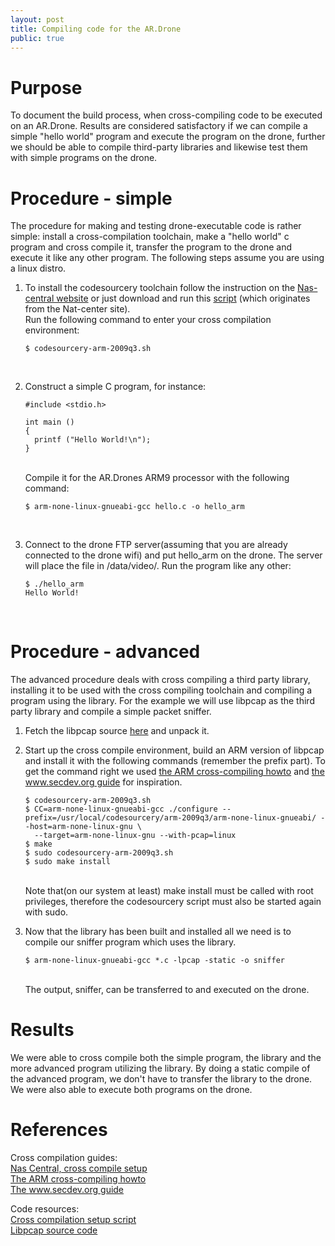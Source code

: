 ```yaml
---
layout: post
title: Compiling code for the AR.Drone
public: true
---
```


Purpose
=======
To document the build process, when cross-compiling code to be executed on an AR.Drone. Results are considered satisfactory if we can
compile a simple "hello world" program and execute the program on the drone, further we should be able to compile third-party libraries and likewise test them with simple programs on the drone.

Procedure - simple
==================
The procedure for making and testing drone-executable code is rather simple: install a cross-compilation toolchain, make a "hello world" c program and cross compile it, transfer the program to the drone and execute it like any other program. The following steps assume you are using a linux distro.

1.	To install the codesourcery toolchain follow the instruction on the [Nas-central website][1] or just download and run this [script][01] (which originates from the Nat-center 		site).   
	Run the following command to enter your cross compilation environment:
		
		$ codesourcery-arm-2009q3.sh
	<br />
2.	Construct a simple C program, for instance:

		#include <stdio.h>

		int main ()
		{
		  printf ("Hello World!\n");
		}

	<br />Compile it for the AR.Drones ARM9 processor with the following command:

		$ arm-none-linux-gnueabi-gcc hello.c -o hello_arm
	<br />

3.	Connect to the drone FTP server(assuming that you are already connected to the drone wifi) and put hello_arm on the drone. The server will place the file in
	/data/video/. Run the program like any other:

		$ ./hello_arm 
		Hello World!

	<br />

Procedure - advanced
====================
The advanced procedure deals with cross compiling a third party library, installing it to be used with the cross compiling toolchain and compiling a program using the library.
For the example we will use libpcap as the third party library and compile a simple packet sniffer.

1.	Fetch the libpcap source [here][02] and unpack it.

2.	Start up the cross compile environment, build an ARM version of libpcap and install it with the following commands (remember the prefix part). To get the command right we 		used [the ARM cross-compiling howto][2] and [the www.secdev.org guide][3] for inspiration.
		
		$ codesourcery-arm-2009q3.sh
		$ CC=arm-none-linux-gnueabi-gcc ./configure --prefix=/usr/local/codesourcery/arm-2009q3/arm-none-linux-gnueabi/ --host=arm-none-linux-gnu \ 
		  --target=arm-none-linux-gnu --with-pcap=linux
		$ make
		$ sudo codesourcery-arm-2009q3.sh
		$ sudo make install
	<br />
	Note that(on our system at least) make install must be called with root privileges, therefore the codesourcery script must also be started again with sudo.

3.	Now that the library has been built and installed all we need is to compile our sniffer program which uses the library.

		$ arm-none-linux-gnueabi-gcc *.c -lpcap -static -o sniffer   
	<br />
	The output, sniffer, can be transferred to and executed on the drone.

Results
=======
We were able to cross compile both the simple program, the library and the more advanced program utilizing the library. By doing a static compile of the advanced program, we don't have to transfer the library to the drone. We were also able to execute both programs on the drone.

References
==========
Cross compilation guides:   
[Nas Central, cross compile setup][1]   
[The ARM cross-compiling howto][2]   
[The www.secdev.org guide][3]   

Code resources:   
[Cross compilation setup script][01]   
[Libpcap source code][02]   


<!-- references -->
[1]: http://www.nas-central.org/wiki/Setting_up_the_codesourcery_toolchain_for_X86_to_ARM9_cross_compiling "Nas Central, cross compile setup"
[2]: http://www.ailis.de/~k/archives/19-ARM-cross-compiling-howto.html "the ARM cross-compiling howto"
[3]: http://www.secdev.org/zaurus/crosscompile.html "the www.secdev.org guide"

<!-- downloads -->
[01]: /Navigation-for-Robots-with-WIFI-and-CV/downloads/codesetup.sh "Cross compilation setup script"
[02]: http://www.tcpdump.org/release/libpcap-1.2.1.tar.gz "Libpcap source"

